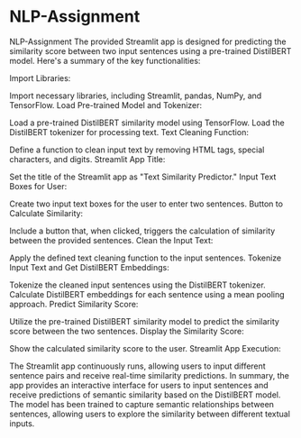 # NLP-Assignment
 NLP-Assignment
The provided Streamlit app is designed for predicting the similarity score between two input sentences using a pre-trained DistilBERT model. Here's a summary of the key functionalities:

Import Libraries:

Import necessary libraries, including Streamlit, pandas, NumPy, and TensorFlow.
Load Pre-trained Model and Tokenizer:

Load a pre-trained DistilBERT similarity model using TensorFlow.
Load the DistilBERT tokenizer for processing text.
Text Cleaning Function:

Define a function to clean input text by removing HTML tags, special characters, and digits.
Streamlit App Title:

Set the title of the Streamlit app as "Text Similarity Predictor."
Input Text Boxes for User:

Create two input text boxes for the user to enter two sentences.
Button to Calculate Similarity:

Include a button that, when clicked, triggers the calculation of similarity between the provided sentences.
Clean the Input Text:

Apply the defined text cleaning function to the input sentences.
Tokenize Input Text and Get DistilBERT Embeddings:

Tokenize the cleaned input sentences using the DistilBERT tokenizer.
Calculate DistilBERT embeddings for each sentence using a mean pooling approach.
Predict Similarity Score:

Utilize the pre-trained DistilBERT similarity model to predict the similarity score between the two sentences.
Display the Similarity Score:

Show the calculated similarity score to the user.
Streamlit App Execution:

The Streamlit app continuously runs, allowing users to input different sentence pairs and receive real-time similarity predictions.
In summary, the app provides an interactive interface for users to input sentences and receive predictions of semantic similarity based on the DistilBERT model. The model has been trained to capture semantic relationships between sentences, allowing users to explore the similarity between different textual inputs.





